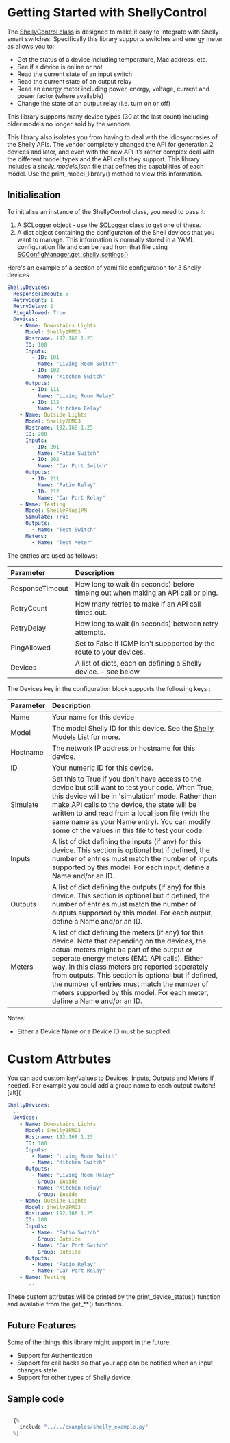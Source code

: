 # Getting Started with ShellyControl

The [ShellyControl class](../reference/shelly_control.md) is designed to make it easy to integrate with Shelly smart switches. Specifically this library supports switches and energy meter as allows you to:

- Get the status of a device including temperature, Mac address, etc. 
- See if a device is online or not
- Read the current state of an input switch 
- Read the current state of an output relay
- Read an energy meter including power, energy, voltage, current and power factor (where available)
- Change the state of an output relay (i.e. turn on or off)

This library supports many device types (30 at the last count) including older models no longer sold by the vendors. 

This library also isolates you from having to deal with the idiosyncrasies of the Shelly APIs. The vendor completely changed the API for generation 2 devices and later, and even with the new API it’s rather complex deal with the different model types and the API calls they support. This library includes a _shelly_models.json_ file that defines the capabilities of each model. Use the print_model_library() method to view this information.

## Initialisation

To initialise an instance of the ShellyControl class, you need to pass it:

1. A SCLogger object - use the [SCLogger](../reference/logging.md) class to get one of these.
2. A dict object containing the configuraton of the Shell devices that you want to manage. This information is normally stored in a YAML configuration file and can be read from that file using [SCConfigManager.get_shelly_settings()](../reference/configmanager.md)

Here's an example of a section of yaml file configuration for 3 Shelly devices

```yaml
ShellyDevices:
  ResponseTimeout: 5
  RetryCount: 1
  RetryDelay: 2
  PingAllowed: True
  Devices:
    - Name: Downstairs Lights
      Model: Shelly2PMG3
      Hostname: 192.168.1.23
      ID: 100
      Inputs:
        - ID: 101
          Name: "Living Room Switch"
        - ID: 102
          Name: "Kitchen Switch"
      Outputs:
        - ID: 111
          Name: "Living Room Relay"
        - ID: 112
          Name: "Kitchen Relay"
    - Name: Outside Lights
      Model: Shelly2PMG3
      Hostname: 192.168.1.25
      ID: 200
      Inputs:
        - ID: 201
          Name: "Patio Switch"
        - ID: 202
          Name: "Car Port Switch"
      Outputs:
        - ID: 211
          Name: "Patio Relay"
        - ID: 212
          Name: "Car Port Relay"
    - Name: Testing
      Model: ShellyPlus1PM
      Simulate: True
      Outputs:
        - Name: "Test Switch"
      Meters:
        - Name: "Test Meter"
```

The entries are used as follows:

| Parameter | Description | 
|:--|:--|
| ResponseTimeout | How long to wait (in seconds) before timeing out when making an API call or ping. | 
| RetryCount | How many retries to make if an API call times out. | 
| RetryDelay | How long to wait (in seconds) between retry attempts. | 
| PingAllowed | Set to False if ICMP isn't suppported by the route to your devices. |
| Devices | A list of dicts, each on defining a Shelly device. - see below |

The Devices key in the configuration block supports the following keys :

| Parameter | Description | 
|:--|:--|
| Name | Your name for this device  |
| Model | The model Shelly ID for this device. See the [Shelly Models List](shelly_models_list.md) for more. |
| Hostname | The network IP address or hostname for this device. |
| ID | Your numeric ID for this device. |
| Simulate | Set this to True if you don't have access to the device but still want to test your code. When True, this device will be in 'simulation' mode. Rather than make API calls to the device, the state will be written to and read from a local json file (with the same name as your Name entry). You can modify some of the values in this file to test your code. |
| Inputs | A list of dict defining the inputs (if any) for this device. This section is optional but if defined, the number of entries must match the number of inputs supported by this model. For each input, define a Name and/or an ID. |
| Outputs | A list of dict defining the outputs (if any) for this device. This section is optional but if defined, the number of entries must match the number of outputs supported by this model. For each output, define a Name and/or an ID. |
| Meters | A list of dict defining the meters (if any) for this device. Note that depending on the devices, the actual meters might be part of the output or seperate energy meters (EM1 API calls). Either way, in this class meters are reported seperately from outputs. This section is optional but if defined, the number of entries must match the number of meters supported by this model. For each meter, define a Name and/or an ID. |

Notes:

- Either a Device Name or a Device ID must be supplied.

# Custom Attrbutes 

You can add custom key/values to Devices, Inputs, Outputs and Meters if needed. For example you could add a group name to each output switch:![alt](

```yaml
ShellyDevices:
  ...
  Devices:
    - Name: Downstairs Lights
      Model: Shelly2PMG3
      Hostname: 192.168.1.23
      ID: 100
      Inputs:
        - Name: "Living Room Switch"
        - Name: "Kitchen Switch"
      Outputs:
        - Name: "Living Room Relay"
          Group: Inside
        - Name: "Kitchen Relay"
          Group: Inside
    - Name: Outside Lights
      Model: Shelly2PMG3
      Hostname: 192.168.1.25
      ID: 200
      Inputs:
        - Name: "Patio Switch"
          Group: Outside
        - Name: "Car Port Switch"
          Group: Outside
      Outputs:
        - Name: "Patio Relay"
        - Name: "Car Port Relay"
    - Name: Testing
      ...
```

These custom attrbutes will be printed by the print_device_status() function and available from the get_**() functions.

## Future Features 

Some of the things this library might support in the future:

- Support for Authentication
- Support for call backs so that your app can be notified when an input changes state
- Support for other types of Shelly device

## Sample code

```python

  {%
    include "../../examples/shelly_example.py"
  %}
```
